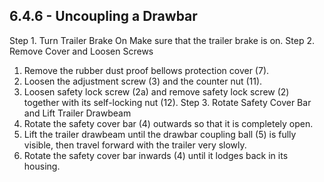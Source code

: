 ## 6.4.6 - Uncoupling a Drawbar
Step 1. Turn Trailer Brake On Make sure that the trailer brake is on.
Step 2. Remove Cover and Loosen Screws
1. Remove the rubber dust proof bellows protection cover (7).
2. Loosen the adjustment screw (3) and the counter nut (11).
3. Loosen safety lock screw (2a) and remove safety lock screw (2) together with its self-locking nut (12).
Step 3. Rotate Safety Cover Bar and Lift Trailer Drawbeam
1. Rotate the safety cover bar (4) outwards so that it is completely open.
2. Lift the trailer drawbeam until the drawbar coupling ball (5) is fully visible, then travel forward with the trailer very slowly.
3. Rotate the safety cover bar inwards (4) until it lodges back in its housing.